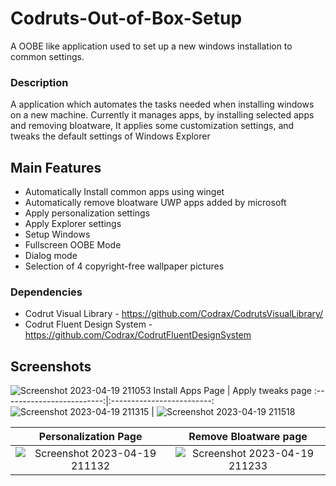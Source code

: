 # Codruts-Out-of-Box-Setup
 A OOBE like application used to set up a new windows installation to common settings.
 
### Description
A application which automates the tasks needed when installing windows on a new machine. Currently it manages apps, by installing selected apps and removing bloatware, It applies some customization settings, and tweaks the default settings of Windows Explorer
 
## Main Features
- Automatically Install common apps using winget
- Automatically remove bloatware UWP apps added by microsoft
- Apply personalization settings
- Apply Explorer settings
- Setup Windows
- Fullscreen OOBE Mode
- Dialog mode
- Selection of 4 copyright-free wallpaper pictures

### Dependencies
- Codrut Visual Library - https://github.com/Codrax/CodrutsVisualLibrary/
- Codrut Fluent Design System - https://github.com/Codrax/CodrutFluentDesignSystem

## Screenshots
![Screenshot 2023-04-19 211053](https://user-images.githubusercontent.com/68193064/233164454-1c89a7e5-6223-4681-904a-18d9711d3657.png)
Install Apps Page            |  Apply tweaks page
:-------------------------:|:-------------------------:
![Screenshot 2023-04-19 211315](https://user-images.githubusercontent.com/68193064/233164531-fb5bdca9-b087-4ce9-b411-888e2c59d37e.png)  |  ![Screenshot 2023-04-19 211518](https://user-images.githubusercontent.com/68193064/233164536-053f5019-c9f3-4d4b-a371-89014eeb3b82.png)

Personalization Page             |  Remove Bloatware page
:-------------------------:|:-------------------------:
![Screenshot 2023-04-19 211132](https://user-images.githubusercontent.com/68193064/233164519-02fad6b0-777e-4ac3-9dd8-b5f39ede78a7.png)  |   ![Screenshot 2023-04-19 211233](https://user-images.githubusercontent.com/68193064/233164529-3eb0eddd-cda7-4801-ba38-a28d568efb77.png)

